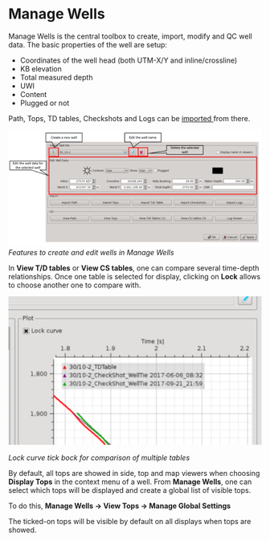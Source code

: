 # Manage Wells

Manage Wells is the central toolbox to create, import, modify and QC well data. The basic properties of the well are setup:

* Coordinates of the well head \(both UTM-X/Y and inline/crossline\)
* KB elevation
* Total measured depth
* UWI
* Content
* Plugged or not

Path, Tops, TD tables, Checkshots and Logs can be [imported ](../data_management/import_data/readme.4/)from there. 

![](../.gitbook/assets/013_utilities-and-settings.png)  
_Features to create and edit wells in Manage Wells_

In **View T/D tables** or **View CS tables**, one can compare several time-depth relationships. Once one table is selected for display, clicking on **Lock** allows to choose another one to compare with.

![](../.gitbook/assets/014_utilities-and-settings.png)

_Lock curve tick bock for comparison of multiple tables_

By default, all tops are showed in side, top and map viewers when choosing **Display Tops** in the context menu of a well. From **Manage Wells**, one can select which tops will be displayed and create a global list of visible tops.

To do this, **Manage Wells → View Tops → Manage Global Settings**

The ticked-on tops will be visible by default on all displays when tops are showed.

